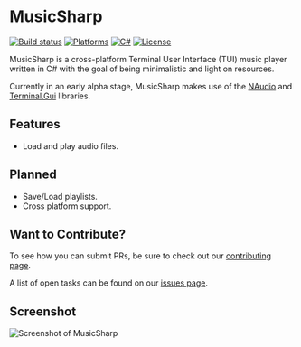 # MusicSharp
[![Build status](https://github.com/markjamesm/MusicSharp/workflows/.NET%20Core/badge.svg?branch=main)](https://github.com/markjamesm/MusicSharp/actions) [![Platforms](https://img.shields.io/badge/Platforms-Windows-blue)]() [![C#](https://img.shields.io/badge/Language-CSharp-darkgreen.svg)](https://en.wikipedia.org/wiki/C_Sharp_(programming_language)) [![License](https://img.shields.io/badge/License-GPL-orange.svg)](https://www.gnu.org/licenses/gpl-3.0.en.html)

MusicSharp is a cross-platform Terminal User Interface (TUI) music player written in C# with the goal of being minimalistic and light on resources.

Currently in an early alpha stage, MusicSharp makes use of the [NAudio](https://github.com/naudio/NAudio) and [Terminal.Gui](https://github.com/migueldeicaza/gui.cs) libraries.

## Features

- Load and play audio files.

## Planned

- Save/Load playlists.
- Cross platform support.

## Want to Contribute?

To see how you can submit PRs, be sure to check out our [contributing page](https://github.com/markjamesm/MusicSharp/blob/main/CONTRIBUTING.md).

A list of open tasks can be found on our [issues page](https://github.com/markjamesm/MusicSharp/issues).

## Screenshot

<img src="https://user-images.githubusercontent.com/20845425/97815753-61e78b00-1c5e-11eb-8800-35ad232b44b2.png" alt="Screenshot of MusicSharp">